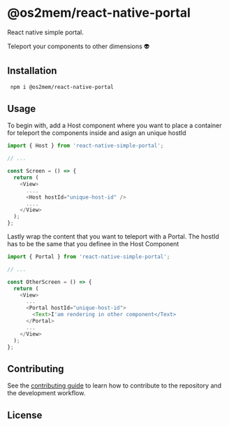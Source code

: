 # @os2mem/react-native-portal

React native simple portal.

Teleport your components to other dimensions 👽

## Installation

```sh
 npm i @os2mem/react-native-portal
```

## Usage

To begin with, add a Host component where you want to place a container for teleport the components inside and asign an unique hostId

```js
import { Host } from 'react-native-simple-portal';

// ...

const Screen = () => {
  return (
    <View>
      ....
      <Host hostId="unique-host-id" />
      ....
    </View>
  );
};
```

Lastly wrap the content that you want to teleport with a Portal.
The hostId has to be the same that you definee in the Host Component

```js
import { Portal } from 'react-native-simple-portal';

// ...

const OtherScreen = () => {
  return (
    <View>
      ...
      <Portal hostId="unique-host-id">
        <Text>I'am rendering in other component</Text>
      </Portal>
      ...
    </View>
  );
};
```

## Contributing

See the [contributing guide](CONTRIBUTING.md) to learn how to contribute to the repository and the development workflow.

## License
